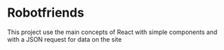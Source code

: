# Robotfriends

This project use the main concepts of React with simple components and with a JSON request for data on the site
